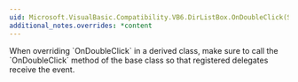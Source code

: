```yaml
---
uid: Microsoft.VisualBasic.Compatibility.VB6.DirListBox.OnDoubleClick(System.EventArgs)
additional_notes.overrides: *content
---
```


<p>When overriding `OnDoubleClick` in a derived class, make sure to call the `OnDoubleClick` method of the base class so that registered delegates receive the event.</p>


